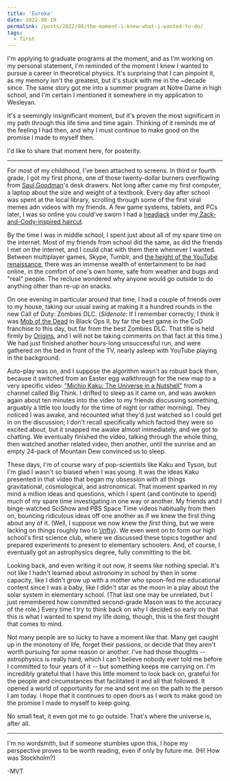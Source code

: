 ```yaml
---
title: 'Eureka'
date: 2022-08-19
permalink: /posts/2022/08/the-moment-i-knew-what-i-wanted-to-do/
tags:
  - first
---
```


I'm applying to graduate programs at the moment, and as I'm working on my personal statement, I'm reminded of the moment I knew I wanted to pursue a career in theoretical physics. It's surprising that I can pinpoint it, as my memory isn't the greatest, but it's stuck with me in the ~decade since. The same story got me into a summer program at Notre Dame in high school, and I'm certain I mentioned it somewhere in my application to Wesleyan.

It's a seemingly insignificant moment, but it's proven the most significant in my path through this life time and time again. Thinking of it reminds me of the feeling I had then, and why I must continue to make good on the promise I made to myself then.

I'd like to share that moment here, for posterity.

___

For most of my childhood, I've been attached to screens. In third or fourth grade, I got my first phone, one of those twenty-dollar burners overflowing from [Saul Goodman](https://www.imdb.com/title/tt0903747/)'s desk drawers. Not long after came my first computer, a laptop about the size and weight of a textbook. Every day after school was spent at the local library, scrolling through some of the first viral memes adn videos with my friends. A few game systems, tablets, and PCs later, I was so online you could've sworn I had a [headjack](https://matrix.fandom.com/wiki/Headjack) under my[ Zack-and-Cody-inspired haircut](https://i2-prod.mirror.co.uk/incoming/article7797062.ece/ALTERNATES/s1200b/0_Cole-Sprouse-and-Dylan-Sprouse.jpg). 

By the time I was in middle school, I spent just about all of my spare time on the internet. Most of my friends from school did the same, as did the friends I met _on_ the internet, and I could chat with them there whenever I wanted. Between multiplayer games, Skype, Tumblr, and [the height of the YouTube renaissance](https://www.youtube.com/playlist?list=PLch8MEZ8ze9Xe0wK5P5T-1VDD-Gety2ha), there was an immense wealth of entertainment to be had online, in the comfort of one's own home, safe from weather and bugs and "real" people. The recluse wondered why anyone would go outside to do anything other than re-up on snacks.

On one evening in particular around that time, I had a couple of friends over to my house, taking our usual swing at making it a hundred rounds in the new Call of Duty: Zombies DLC. (*Sidenote*: If I remember correctly, I think it was [Mob of the Dead](https://www.ign.com/wikis/call-of-duty-black-ops-2/Mob_of_the_Dead) in Black Ops II, by far the best game in the CoD franchise to this day, but far from the best Zombies DLC. That title is held firmly by [Origins](https://www.ign.com/wikis/call-of-duty-black-ops-2/Origins), and I will not be taking comments on that fact at this time.) We had just finished another hours-long unsuccessful run, and were gathered on the bed in front of the TV, nearly asleep with YouTube playing in the background.

Auto-play was on, and I suppose the algorithm wasn't as robust back then, because it switched from an Easter egg walkthrough for the new map to a very specific video: ["Michio Kaku: The Universe in a Nutshell"](https://www.youtube.com/watch?v=0NbBjNiw4tk) from a channel called Big Think. I drifted to sleep as it came on, and was awoken again about ten minutes into the video to my friends discussing something, arguably a little too loudly for the time of night (or rather morning). They noticed I was awake, and recounted what they'd just watched so I could get in on the discussion; I don't recall specifically which factoid they were so excited about, but it snapped me awake almost immediately, and we got to chatting. We eventually finished the video, talking through the whole thing, then watched another related video, then another, until the sunrise and an empty 24-pack of Mountain Dew convinced us to sleep. 

These days, I'm of course wary of pop-scientists like Kaku and Tyson, but I'm glad I wasn't so biased when I was young. It was the ideas Kaku presented in that video that began my obsession with all things gravitational, cosmological, and astronomical. That moment sparked in my mind a million ideas and questions, which I spent (and continute to spend) much of my spare time investigating in one way or another. My friends and I binge-watched SciShow and PBS Space Time videos habitually from then on, bouncing ridiculous ideas off one another as if we knew the first thing about any of it. (Well, I suppose we now knew the _first_ thing, but we were lacking on things roughly two to [\\infty](https://www.physicsread.com/latex-infinity/)). We even went on to form our high school's first science club, where we discussed these topics together and prepared experiments to present to elementary schoolers. And, of course, I eventually got an astrophysics degree, fully committing to the bit.

Looking back, and even writing it out now, it seems like nothing special. It's not like I hadn't learned about astronomy in school by then in some capacity, like I didn't grow up with a mother who spoon-fed me educational content since I was a baby, like I didn't star as the moon in a play about the solar system in elementary school. (That last one may be unrelated, but I just remembered how committed second-grade Mason was to the accuracy of the role.) Every time I try to think back on why I decided so early on that this is what I wanted to spend my life doing, though, this is the first thought that comes to mind.

Not many people are so lucky to have a moment like that. Many get caught up in the monotony of life, forget their passions, or decide that they aren't worth pursuing for some reason or another. I've had those thoughts -- astrophysics is really hard, which I can't believe nobody ever told me before I committed to four years of it -- but something keeps me carrying on. I'm incredibly grateful that I have this little moment to look back on, grateful for the people and circumstances that facilitated it and all that followed. It opened a world of opportunity for me and sent me on the path to the person I am today. I hope that it continues to open doors as I work to make good on the promise I made to myself to keep going.

No small feat, it even got me to go outside. That's where the universe is, after all.

___

I'm no wordsmith, but if someone stumbles upon this, I hope my perspective proves to be worth reading, even if only by future me. (Hi! How was Stockholm?)

-MVT
